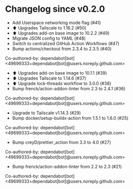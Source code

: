 # Changelog since v0.2.0
- Add Userspace networking mode flag (#41) 
- ⬆️ Upgrades Tailscale to 1.16.2 (#50) 
- ⬆️ Upgrades add-on base image to 10.2.2 (#49) 
- Migrate JSON config to YAML (#48) 
- Switch to centralized GitHub Action Workflows (#47) 
- Bump actions/checkout from 2.3.4 to 2.3.5 (#40)

Co-authored-by: dependabot[bot] <49699333+dependabot[bot]@users.noreply.github.com> 
- ⬆️ Upgrades add-on base image to 10.1.1 (#39) 
- ⬆️ Upgrades Tailscale to 1.14.6 (#37) 
- ⬆️ Upgrade lock-threads workflow to 3.0.0 (#38) 
- Bump frenck/action-addon-linter from 2.3 to 2.4.1 (#36)

Co-authored-by: dependabot[bot] <49699333+dependabot[bot]@users.noreply.github.com> 
- Upgrade to Tailscale v1.14.3 (#29) 
- Bump docker/setup-buildx-action from 1.5.1 to 1.6.0 (#25)

Co-authored-by: dependabot[bot] <49699333+dependabot[bot]@users.noreply.github.com> 
- Bump creyD/prettier_action from 3.3 to 4.0 (#27)

Co-authored-by: dependabot[bot] <49699333+dependabot[bot]@users.noreply.github.com> 
- Bump frenck/action-addon-linter from 2.2 to 2.3 (#21)

Co-authored-by: dependabot[bot] <49699333+dependabot[bot]@users.noreply.github.com> 
